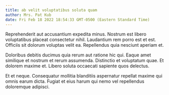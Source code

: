 ```yaml
---
title: ab velit voluptatibus soluta quam
author: Mrs. Pat Kub
date: Fri Feb 18 2022 18:54:33 GMT-0500 (Eastern Standard Time)
---
```

Reprehenderit aut accusantium expedita minus. Nostrum est libero voluptatibus placeat consectetur nihil. Laudantium rem porro est et est. Officiis sit dolorum voluptas velit ea. Repellendus quia nesciunt aperiam et.

 Doloribus debitis ducimus quia rerum aut ratione hic qui. Eaque amet similique et nostrum et rerum assumenda. Distinctio et voluptatum quae. Et dolorem maxime et. Libero soluta occaecati sapiente quos delectus.

 Et et neque. Consequatur mollitia blanditiis aspernatur repellat maxime qui omnis earum dicta. Fugiat et eius harum qui nemo vel repellendus doloremque adipisci.